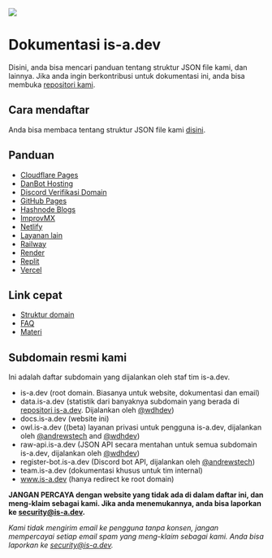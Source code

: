 ![](../media/banner.png)

# Dokumentasi is-a.dev
Disini, anda bisa mencari panduan tentang struktur JSON file kami, dan lainnya. Jika anda ingin berkontribusi untuk dokumentasi ini, anda bisa membuka [repositori kami](https://github.com/is-a-dev/docs).

## Cara mendaftar
Anda bisa membaca tentang struktur JSON file kami [disini](domain-structure).

## Panduan
- [Cloudflare Pages](guides/cloudflare-pages)
- [DanBot Hosting](guides/dbh)
- [Discord Verifikasi Domain](guides/discord-verification)
- [GitHub Pages](guides/github-pages)
- [Hashnode Blogs](guides/hashnode)
- [ImprovMX](guides/improvmx)
- [Netlify](guides/netlify)
- [Layanan lain](guides/other)
- [Railway](guides/railway)
- [Render](guides/render)
- [Replit](guides/replit)
- [Vercel](guides/vercel)

## Link cepat
 - [Struktur domain](domain-structure)
 - [FAQ](faq)
 - [Materi](resources)

## Subdomain resmi kami
Ini adalah daftar subdomain yang dijalankan oleh staf tim is-a.dev.

- is-a.dev (root domain. Biasanya untuk website, dokumentasi dan email)
- data.is-a.dev (statistik dari banyaknya subdomain yang berada di [repositori is-a.dev](https://github.com/is-a-dev/register). Dijalankan oleh [@wdhdev](https://github.com/wdhdev))
- docs.is-a.dev (website ini)
- owl.is-a.dev ((beta) layanan privasi untuk pengguna is-a.dev, dijalankan oleh [@andrewstech](https://github.com/andrewstech) and [@wdhdev](https://github.com/wdhdev))
- raw-api.is-a.dev (JSON API secara mentahan untuk semua subdomain is-a.dev, dijalankan oleh [@wdhdev](https://github.com/wdhdev))
- register-bot.is-a.dev (Discord bot API, dijalankan oleh [@andrewstech](https://github.com/andrewstech))
- team.is-a.dev (dokumentasi khusus untuk tim internal)
- www.is-a.dev (hanya redirect ke root domain)

**JANGAN PERCAYA dengan website yang tidak ada di dalam daftar ini, dan meng-klaim sebagai kami. Jika anda menemukannya, anda bisa laporkan ke [security@is-a.dev](mailto:security@is-a.dev).**

*Kami tidak mengirim email ke pengguna tanpa konsen, jangan mempercayai setiap email spam yang meng-klaim sebagai kami. Anda bisa laporkan ke [security@is-a.dev](mailto:security@is-a.dev).*
